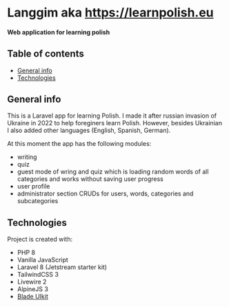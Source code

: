 # Langgim aka https://learnpolish.eu
#### Web application for learning polish

## Table of contents
* [General info](#general-info)
* [Technologies](#technologies)

## General info
This is a Laravel app for learning Polish. I made it after russian invasion of Ukraine in 2022 to help foreginers learn Polish. However, besides Ukrainian I also added other languages (English, Spanish, German).

At this moment the app has the following modules:

+ writing
+ quiz
+ guest mode of wring and quiz which is loading random words of all categories and works without saving user progress
+ user profile
+ administrator section CRUDs for users, words, categories and subcategories
	
## Technologies
Project is created with:
* PHP 8
* Vanilla JavaScript
* Laravel 8 (Jetstream starter kit)
* TailwindCSS 3
* Livewire 2
* AlpineJS 3
* [Blade UIkit](https://blade-ui-kit.com/)
